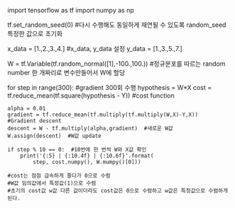 import tensorflow as tf
import numpy as np

tf.set_random_seed(0)  #다시 수행해도 동일하게 재연될 수 있도록 random_seed 특정한 값으로 초기화 

x_data = [1.,2.,3.,4.]  #x_data, y_data 설정
y_data = [1.,3.,5.,7.]

W = tf.Variable(tf.random_normal([1],-100.,100.))  #정규분포를 따르는 random number 한 개짜리로 변수만들어서 W에 할당 

for step in range(300):  #gradient 300회 수행
    hypothesis = W*X
    cost = tf.reduce_mean(tf.square(hypothesis - Y)) #cost function
    
    alpha = 0.01
    gradient = tf.reduce_mean(tf.multiply(tf.multiply(W,X)-Y,X))  #Gradient descent
    descent = W - tf.multiply(alpha,gradient)  #새로운 W값
    W.assign(descent)  #W값 update
    
    if step % 10 == 0:  #10번에 한 번씩 W와 X값 확인
        print('{:5} | {:10.4f} | {:10.6f}'.format(
            step, cost.numpy(), W.mumpy()[0]))
            
    #cost는 점점 급속하게 줄다가 0으로 수렴
    #W값 임의값에서 특정값(1)으로 수렴
    #초기의 cost값 w값 다른 값이더라도 cost값은 0으로 수렴하고 w값은 특정값으로 수렴하게 된다.
